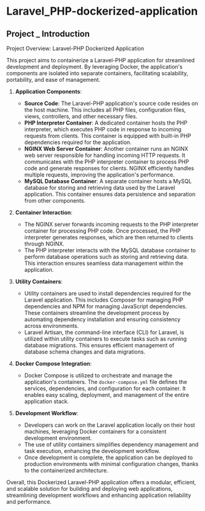 # Laravel_PHP-dockerized-application

<h2> Project _ Introduction </h2>

<p> 
Project Overview: Laravel-PHP Dockerized Application

This project aims to containerize a Laravel-PHP application for streamlined development and deployment. By leveraging Docker, the application's components are isolated into separate containers, facilitating scalability, portability, and ease of management.

1. **Application Components**:
   - **Source Code**: The Laravel-PHP application's source code resides on the host machine. This includes all PHP files, configuration files, views, controllers, and other necessary files.
   - **PHP Interpreter Container**: A dedicated container hosts the PHP interpreter, which executes PHP code in response to incoming requests from clients. This container is equipped with built-in PHP dependencies required for the application.
   - **NGINX Web Server Container**: Another container runs an NGINX web server responsible for handling incoming HTTP requests. It communicates with the PHP interpreter container to process PHP code and generate responses for clients. NGINX efficiently handles multiple requests, improving the application's performance.
   - **MySQL Database Container**: A separate container hosts a MySQL database for storing and retrieving data used by the Laravel application. This container ensures data persistence and separation from other components.
  
2. **Container Interaction**:
   - The NGINX server forwards incoming requests to the PHP interpreter container for processing PHP code. Once processed, the PHP interpreter generates responses, which are then returned to clients through NGINX.
   - The PHP interpreter interacts with the MySQL database container to perform database operations such as storing and retrieving data. This interaction ensures seamless data management within the application.

3. **Utility Containers**:
   - Utility containers are used to install dependencies required for the Laravel application. This includes Composer for managing PHP dependencies and NPM for managing JavaScript dependencies. These containers streamline the development process by automating dependency installation and ensuring consistency across environments.
   - Laravel Artisan, the command-line interface (CLI) for Laravel, is utilized within utility containers to execute tasks such as running database migrations. This ensures efficient management of database schema changes and data migrations.

4. **Docker Compose Integration**:
   - Docker Compose is utilized to orchestrate and manage the application's containers. The `docker-compose.yml` file defines the services, dependencies, and configuration for each container. It enables easy scaling, deployment, and management of the entire application stack.

5. **Development Workflow**:
   - Developers can work on the Laravel application locally on their host machines, leveraging Docker containers for a consistent development environment.
   - The use of utility containers simplifies dependency management and task execution, enhancing the development workflow.
   - Once development is complete, the application can be deployed to production environments with minimal configuration changes, thanks to the containerized architecture.

Overall, this Dockerized Laravel-PHP application offers a modular, efficient, and scalable solution for building and deploying web applications, streamlining development workflows and enhancing application reliability and performance.




</p>

